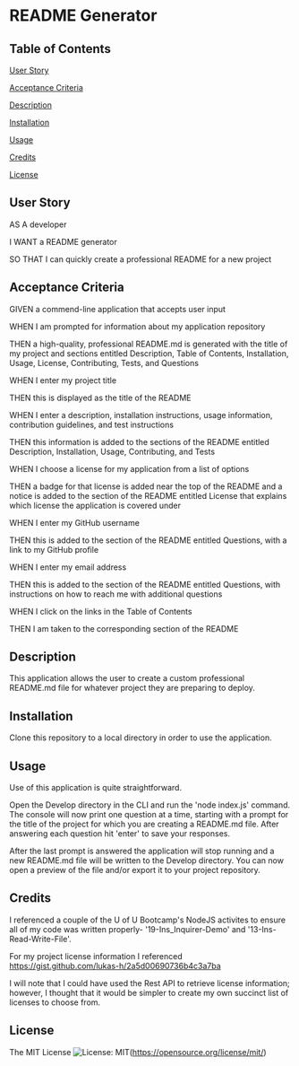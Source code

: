 # README Generator

## Table of Contents
[User Story](#user-story)

[Acceptance Criteria](#acceptance-criteria)

[Description](#description)

[Installation](#installation)

[Usage](#usage)

[Credits](#credits)

[License](#license)

## User Story
AS A developer

I WANT a README generator

SO THAT I can quickly create a professional README for a new project

## Acceptance Criteria

GIVEN a commend-line application that accepts user input

WHEN I am prompted for information about my application repository

THEN a high-quality, professional README.md is generated with the title of my project and sections entitled Description, Table of Contents, Installation, Usage, License, Contributing, Tests, and Questions

WHEN I enter my project title

THEN this is displayed as the title of the README

WHEN I enter a description, installation instructions, usage information, contribution guidelines, and test instructions

THEN this information is added to the sections of the README entitled Description, Installation, Usage, Contributing, and Tests

WHEN I choose a license for my application from a list of options

THEN a badge for that license is added near the top of the README and a notice is added to the section of the README entitled License that explains which license the application is covered under

WHEN I enter my GitHub username

THEN this is added to the section of the README entitled Questions, with a link to my GitHub profile

WHEN I enter my email address

THEN this is added to the section of the README entitled Questions, with instructions on how to reach me with additional questions

WHEN I click on the links in the Table of Contents

THEN I am taken to the corresponding section of the README

## Description
This application allows the user to create a custom professional README.md file for whatever project  they are preparing to deploy.

## Installation
Clone this repository to a local directory in order to use the application.

## Usage
Use of this application is quite straightforward. 

Open the Develop directory in the CLI and run the 'node index.js' command. The console will now print one question at a time, starting with a prompt for the title of the project for which you are creating a README.md file. After answering each question hit 'enter' to save your responses.

After the last prompt is answered the application will stop running and a new README.md file will be written to the Develop directory. You can now open a preview of the file and/or export it to your project repository.

## Credits
I referenced a couple of the U of U Bootcamp's NodeJS activites to ensure all of my code was written properly- '19-Ins_Inquirer-Demo' and '13-Ins-Read-Write-File'.

For my project license information I referenced https://gist.github.com/lukas-h/2a5d00690736b4c3a7ba

I will note that I could have used the Rest API to retrieve license information; however, I thought that it would be simpler to create my own succinct list of licenses to choose from.

## License
The MIT License
![License: MIT](https://img.shields.io/badge/License-MIT-yellow.svg)(https://opensource.org/license/mit/)
